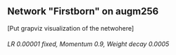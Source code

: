 Network "Firstborn" on augm256
------------------------------

[Put grapviz visualization of the netwohere]  

###### LR 0.00001 fixed, Momentum 0.9, Weight decay 0.0005
